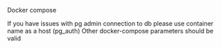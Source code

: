 Docker compose

If you have issues with pg admin connection to db please use container name as a host (pg_auth) 
Other docker-compose parameters should be valid